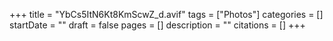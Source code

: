 +++
title = "YbCs5ItN6Kt8KmScwZ_d.avif"
tags = ["Photos"]
categories = []
startDate = ""
draft = false
pages = []
description = ""
citations = []
+++

